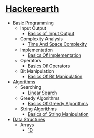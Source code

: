 # [Hackerearth](https://www.hackerearth.com/)

-   [Basic Programming](https://github.com/shubhgkr/HackerEarth/tree/master/BasicProgramming)
    -   Input Output
        -   [Basics of Input Output](https://github.com/shubhgkr/HackerEarth/tree/master/BasicProgramming/InputOutput/BasicsOfInputOutput)
    -   Complexity Analysis
        -   [Time And Space Complexity](https://github.com/shubhgkr/HackerEarth/tree/master/BasicProgramming/ComplexityAnalysis/TimeAndSpaceComplexity)
    -   Implementation
        -   [Basics Of Implementation](https://github.com/shubhgkr/HackerEarth/tree/master/BasicProgramming/Implementation/BasicsOfImplementation)
    -   Operators
        -   [Basics Of Operators](https://github.com/shubhgkr/HackerEarth/tree/master/BasicProgramming/Operators/BasicsOfOperators)
    -   Bit Manipulation
        -   [Basics Of Bit Manipulation](https://github.com/shubhgkr/HackerEarth/tree/master/BasicProgramming/BitManipulation/BasicsOfBitManipulation)
-   [Algorithms](https://github.com/shubhgkr/HackerEarth/tree/master/Algorithms)
    -   Searching
        -   [Linear Search](https://github.com/shubhgkr/HackerEarth/tree/master/Algorithms/Searching/Linear%20Search)
    -   Greedy Algorithms
        -   [Basics Of Greedy Algorithms](https://github.com/shubhgkr/HackerEarth/tree/master/Algorithms/Greedy%20Algorithms/Basics%20Of%20Greedy%20Algorithms)
     -  String Algorithms
        -   [Basics of String Manipulation](https://github.com/shubhgkr/HackerEarth/tree/master/Algorithms/String%20Algorithms/Basics%20Of%20String%20Manipulation)
-   [Data Structures](https://github.com/shubhgkr/HackerEarth/tree/master/Data%20Structures)
    -   Arrays
        -   [1D](https://github.com/shubhgkr/HackerEarth/tree/master/Data%20Structures/Arrays/1D)